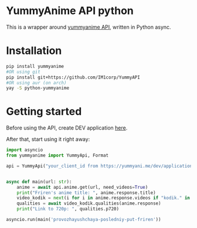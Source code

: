 # YummyAnime API python

This is a wrapper around [yummyanime API](https://yummyani.me/api), written in Python async.

# Installation
```bash
pip install yummyanime
#OR using git
pip install git+https://github.com/IM1corp/YummyAPI
#OR using aur (on arch)
yay -S python-yummyanime
```

# Getting started
Before using the API, create DEV application [here](https://yummyani.me/dev/applications).

After that, start using it right away:

```python
import asyncio
from yummyanime import YummyApi, Format

api = YummyApi("your_client_id from https://yummyani.me/dev/applications", Format.JSON)


async def main(url: str):
    anime = await api.anime.get(url, need_videos=True)
    print("Friren's anime title: ", anime.response.title)
    video_kodik = next(i for i in anime.response.videos if "kodik." in i.iframe_url)
    qualities = await video_kodik.qualities(anime.response)
    print("Link to 720p: ", qualities.p720)

asyncio.run(main('provozhayushchaya-posledniy-put-friren'))
```
